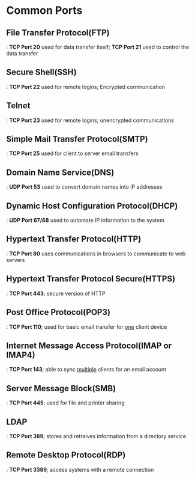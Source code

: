 
# Common Ports


## File Transfer Protocol(FTP)
 : **TCP Port 20** used for data transfer itself; **TCP Port 21** used to control the data transfer


## Secure Shell(SSH)
 : **TCP Port 22** used for remote logins; Encrypted communication


## Telnet
 : **TCP Port 23** used for remote logins; unencrypted communications


## Simple Mail Transfer Protocol(SMTP)
 : **TCP Port 25** used for client to server email transfers


## Domain Name Service(DNS)
 : **UDP Port 53** used to convert domain names into IP addresses


## Dynamic Host Configuration Protocol(DHCP)
 : **UDP Port 67/68** used to automate IP information to the system


## Hypertext Transfer Protocol(HTTP)
 : **TCP Port 80** uses communications in browsers to communicate to web servers


## Hypertext Transfer Protocol Secure(HTTPS)
 : **TCP Port 443**; secure version of HTTP


## Post Office Protocol(POP3)
 : **TCP Port 110**; used for basic email transfer for <ins>one</ins> client device


## Internet Message Access Protocol(IMAP or IMAP4)
 : **TCP Port 143**; able to sync <ins>multiple</ins> clients for an email account


## Server Message Block(SMB)
 : **TCP Port 445**; used for file and printer sharing


## LDAP
 : **TCP Port 389**; stores and retreives information from a directory service


## Remote Desktop Protocol(RDP)
 : **TCP Port 3389**; access systems with a remote connection